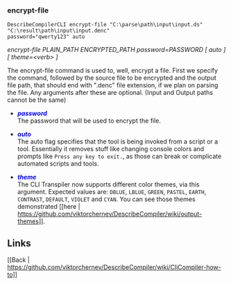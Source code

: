 ### encrypt-file

```DescribeCompilerCLI encrypt-file "C:\parse\path\input\input.ds" "C:\result\path\input\input.denc"```<br>
```password="qwerty123" auto```<br>

_encrypt-file PLAIN_PATH ENCRYPTED_PATH password=PASSWORD
[ auto ][ theme=&lt;verb&gt; ]_

The encrypt-file command is used to, well, encrypt a file. First we specify the command, followed by the source file to be encrypted and the output file path, that should end with ".denc" file extension, if we plan on parsing the file. Any arguments after these are optional. (Input and Output paths cannot be the same)

* <span style="color:blue">**_password_**</span><br>
The  password that will be used to encrypt the file.

* <span style="color:blue">**_auto_**</span><br>
The auto flag specifies that the tool is being invoked from a script or a tool. Essentially it removes stuff like changing console colors and prompts like ```Press any key to exit.```, as those can break or complicate automated scripts and tools.

* <span style="color:blue">**_theme_**</span><br>
The CLI Transpiler now supports different color themes, via this argument. Expected values are: ```DBLUE```, ```LBLUE```, ```GREEN```, ```PASTEL```, ```EARTH```, ```CONTRAST```, ```DEFAULT```, ```VIOLET``` and ```CYAN```. You can see those themes demonstrated [[here | https://github.com/viktorchernev/DescribeCompiler/wiki/output-themes]].  


## Links
[[Back | https://github.com/viktorchernev/DescribeCompiler/wiki/CliCompiler-how-to]]